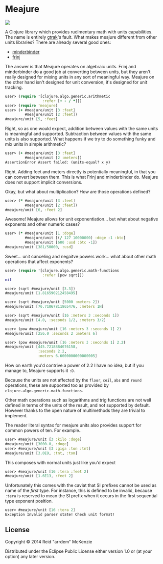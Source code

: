 # Meajure

<a href="http://clojars.org/me.arrdem/meajure">
	<img src="http://clojars.org/me.arrdem/meajure/latest-version.svg" />
</a>

A Clojure library which provides rudimentary math with units
capabilities. The name is entirely [gtrak](http://github.com/gtrak)'s
fault. What makes meajure different from other units libraries?  There
are already several good ones:

 - [minderbinder](https://github.com/fogus/minderbinder)
 - [frinj](https://github.com/martintrojer/frinj/)

The answer is that Meajure operates on algebraic units. Frinj and
minderbinder do a good job at converting between units, but they
aren't really designed for mixing units in any sort of meaningful way.
Meajure on the other hand isn't designed for unit conversion, it's
designed for unit tracking.

```Clojure
user> (require '[clojure.algo.generic.arithmetic
                 :refer [+ - / *]])
user> (require 'meajure)
user> (+ #meajure/unit [3 :feet]
         #meajure/unit [2 :feet])
#meajure/unit [5, :feet]
```

Right, so as one would expect, addition between values with the same
units is meaningful and supported. Subtraction between values with the
same units is also supported. What happens if we try to do something
funky and mix units in simple arithmetic?

```Clojure
user> (+ #meajure/unit [3 :feet]
         #meajure/unit [2 :meters])
AssertionError Assert failed: (units-equal? x y)
```

Right. Adding feet and meters directly is potentially meaningful, in
that you can convert between them. This is what Frinj and minderbinder
do. Meajure does not support implicit conversions.


Okay, but what about multiplication? How are those operations defined?

```Clojure
user> (* #meajure/unit [3 :feet]
         #meajure/unit [2 :feet])
#meajure/unit [6, :feet 2]
```

Awesome! Meajure allows for unit exponentiation... but what about
negative exponents and other numeric cases?

```Clojure
user> (* #meajure/unit [1 :doge]
         #meajure/unit [(/ 127 10000000) :doge -1 :btc]
         #meajure/unit [600 :usd :btc -1])
#meajure/unit [381/50000, :usd]
```

Sweet... unit canceling and negaitve powers work... what about other
math operations that affect exponents?

```Clojure
user> (require '[clojure.algo.generic.math-functions
                 :refer [pow sqrt]])
nil

user> (sqrt #meajure/unit [3.3])
#meajure/unit [1.816590212458495]

user> (sqrt #meajure/unit [5000 :meters 2])
#meajure/unit [70.71067811865476, :meters 1N]

user> (sqrt #meajure/unit [16 :meters 3 :seconds 1])
#meajure/unit [4.0, :seconds 1/2, :meters 3/2]
```

```Clojure
user> (pow #meajure/unit [16 :meters 3 :seconds 1] 2)
#meajure/unit [256.0 :seconds 2 :meters 6]

user> (pow #meajure/unit [16 :meters 3 :seconds 1] 2.2)
#meajure/unit [445.7218884076158,
	           :seconds 2.2,
			   :meters 6.6000000000000005]
```

How on earth you'd contrive a power of 2.2 I have no idea, but if you
manage to, Meajure supports it `:D`.

Because the units are not affected by the `floor`, `ceil`, `abs` and
`round` operations, these are supported too as provided by
`clojure.algo.generic.math-functions`.

Other math operations such as logarithms and trig functions are not
well defined in terms of the units of the result, and not supported by
default. However thanks to the open nature of multimethods they are
trivial to implement.

The reader literal syntax for meajure units also provides support for
common powers of ten. For example..

```Clojure
user> #meajure/unit [3 :kilo :doge]
#meajure/unit [3000.0, :doge]
user> #meajure/unit [3 :giga :ton :tnt]
#meajure/unit [3.0E9, :tnt, :ton]
```

This composes with normal units just like you'd expect

```Clojure
user> #meajure/unit [16 :tera :feet 2]
#meajure/unit [1.6E13, :feet 2]
```

Unfortunately this comes with the caviat that SI prefixes cannot be
used as name of the _first_ type. For instance, this is defined to be
invalid, because `:tera` is reserved to mean the SI prefix when it
occurs in the first sequential type exponent position.

```Clojure
user> #meajure/unit [16 :tera 2]
Exception Invalid parser state! Check unit format!
```

## License

Copyright © 2014 Reid "arrdem" McKenzie

Distributed under the Eclipse Public License either version 1.0 or (at
your option) any later version.
